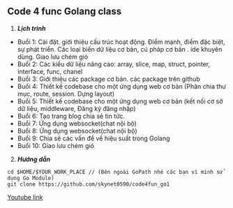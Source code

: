 ## Code 4 func Golang class

1. ***Lịch trình***
-  Buổi 1: Cài đặt. giới thiệu cấu trúc hoạt động. Điểm mạnh, điểm đặc biệt, sự phát triển. Các loại biến dữ liệu cơ bản, cú pháp cơ bản . ide khuyên dùng. Giao lưu chém gió
-  Buổi 2: Các kiểu dữ liệu nâng cao: array, slice, map, struct, pointer, interface, func, chanel 
-  Buổi 3: Giới thiệu các package cơ bản. các package trên github
-  Buổi 4: Thiết kế codebase cho một ứng dụng web cơ bản (Phân chia thư mục, route, session. Dựng layout)
-  Buổi 5: Thiết kế codebase cho một ứng dụng web cơ bản (kết nối cơ sở dữ liệu, middleware, Đăng ký đăng nhập)
-  Buổi 6: Tạo trang blog chia sẻ tin tức.
-  Buổi 7: Ứng dụng websocket(chat nội bộ)
-  Buổi 8: Ứng dụng websocket(chat nội bộ)
-  Buổi 9: Chia sẻ các vấn đề về hiệu suất trong Golang
-  Buổi 10: Giao lưu chém gió
2. ***Hướng dẫn***
```cgo
cd $HOME/$YOUR_WORK_PLACE // (Bên ngoài GoPath nhé các bạn vì mình sử dụng Go Module)
git clone https://github.com/skynet0590/code4fun_go1
```
[Youtube link](https://www.youtube.com/channel/UCAmp7gD4kwimhh4k9H47ExQ?view_as=subscriber)
